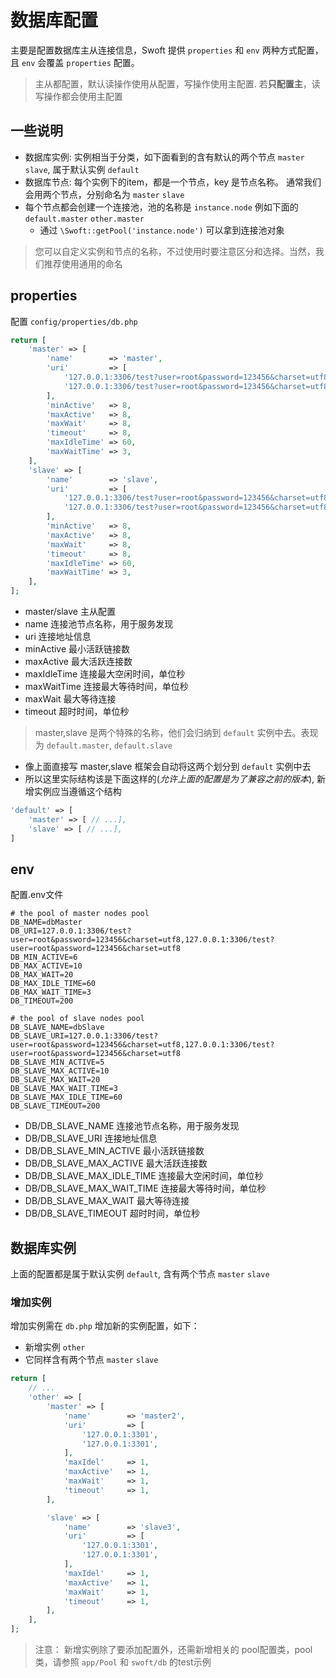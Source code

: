 # 数据库配置

主要是配置数据库主从连接信息，Swoft 提供 `properties` 和 `env` 两种方式配置，且 `env` 会覆盖 `properties` 配置。

> 主从都配置，默认读操作使用从配置，写操作使用主配置. 若**只配置主**，读写操作都会使用主配置

## 一些说明

- 数据库实例: 实例相当于分类，如下面看到的含有默认的两个节点 `master` `slave`, 属于默认实例 `default`
- 数据库节点: 每个实例下的item，都是一个节点，key 是节点名称。 通常我们会用两个节点，分别命名为 `master` `slave`
- 每个节点都会创建一个连接池，池的名称是 `instance.node` 例如下面的 `default.master` `other.master`
  - 通过 `\Swoft::getPool('instance.node')` 可以拿到连接池对象

> 您可以自定义实例和节点的名称，不过使用时要注意区分和选择。当然，我们推荐使用通用的命名

## properties

配置 `config/properties/db.php`

```php
return [
    'master' => [
        'name'        => 'master',
        'uri'         => [
            '127.0.0.1:3306/test?user=root&password=123456&charset=utf8',
            '127.0.0.1:3306/test?user=root&password=123456&charset=utf8',
        ],
        'minActive'   => 8,
        'maxActive'   => 8,
        'maxWait'     => 8,
        'timeout'     => 8,
        'maxIdleTime' => 60,
        'maxWaitTime' => 3,
    ],
    'slave' => [
        'name'        => 'slave',
        'uri'         => [
            '127.0.0.1:3306/test?user=root&password=123456&charset=utf8',
            '127.0.0.1:3306/test?user=root&password=123456&charset=utf8',
        ],
        'minActive'   => 8,
        'maxActive'   => 8,
        'maxWait'     => 8,
        'timeout'     => 8,
        'maxIdleTime' => 60,
        'maxWaitTime' => 3,
    ],
];
```

- master/slave 主从配置
- name 连接池节点名称，用于服务发现
- uri 连接地址信息
- minActive 最小活跃链接数
- maxActive 最大活跃连接数
- maxIdleTime 连接最大空闲时间，单位秒
- maxWaitTime 连接最大等待时间，单位秒
- maxWait 最大等待连接
- timeout 超时时间，单位秒

> master,slave 是两个特殊的名称，他们会归纳到 `default` 实例中去。表现为 `default.master`, `default.slave`

- 像上面直接写 master,slave 框架会自动将这两个划分到 `default` 实例中去
- 所以这里实际结构该是下面这样的(_允许上面的配置是为了兼容之前的版本_), 新增实例应当遵循这个结构

```php
'default' => [
    'master' => [ // ...],
    'slave' => [ // ...],
]
```

## env

配置.env文件

```
# the pool of master nodes pool
DB_NAME=dbMaster
DB_URI=127.0.0.1:3306/test?user=root&password=123456&charset=utf8,127.0.0.1:3306/test?user=root&password=123456&charset=utf8
DB_MIN_ACTIVE=6
DB_MAX_ACTIVE=10
DB_MAX_WAIT=20
DB_MAX_IDLE_TIME=60
DB_MAX_WAIT_TIME=3
DB_TIMEOUT=200

# the pool of slave nodes pool
DB_SLAVE_NAME=dbSlave
DB_SLAVE_URI=127.0.0.1:3306/test?user=root&password=123456&charset=utf8,127.0.0.1:3306/test?user=root&password=123456&charset=utf8
DB_SLAVE_MIN_ACTIVE=5
DB_SLAVE_MAX_ACTIVE=10
DB_SLAVE_MAX_WAIT=20
DB_SLAVE_MAX_WAIT_TIME=3
DB_SLAVE_MAX_IDLE_TIME=60
DB_SLAVE_TIMEOUT=200
```

- DB/DB_SLAVE_NAME 连接池节点名称，用于服务发现
- DB/DB_SLAVE_URI 连接地址信息
- DB/DB_SLAVE_MIN_ACTIVE 最小活跃链接数
- DB/DB_SLAVE_MAX_ACTIVE 最大活跃连接数
- DB/DB_SLAVE_MAX_IDLE_TIME 连接最大空闲时间，单位秒
- DB/DB_SLAVE_MAX_WAIT_TIME 连接最大等待时间，单位秒
- DB/DB_SLAVE_MAX_WAIT 最大等待连接
- DB/DB_SLAVE_TIMEOUT 超时时间，单位秒

## 数据库实例

上面的配置都是属于默认实例 `default`, 含有两个节点 `master` `slave`

### 增加实例

增加实例需在 `db.php` 增加新的实例配置，如下：

- 新增实例 `other`
- 它同样含有两个节点 `master` `slave`

```php
return [
    // ...
    'other' => [
        'master' => [
            'name'        => 'master2',
            'uri'         => [
                '127.0.0.1:3301',
                '127.0.0.1:3301',
            ],
            'maxIdel'     => 1,
            'maxActive'   => 1,
            'maxWait'     => 1,
            'timeout'     => 1,
        ],

        'slave' => [
            'name'        => 'slave3',
            'uri'         => [
                '127.0.0.1:3301',
                '127.0.0.1:3301',
            ],
            'maxIdel'     => 1,
            'maxActive'   => 1,
            'maxWait'     => 1,
            'timeout'     => 1,
        ],
    ],
];
```

> 注意： 新增实例除了要添加配置外，还需新增相关的 pool配置类，pool类，请参照 `app/Pool` 和 `swoft/db` 的test示例

